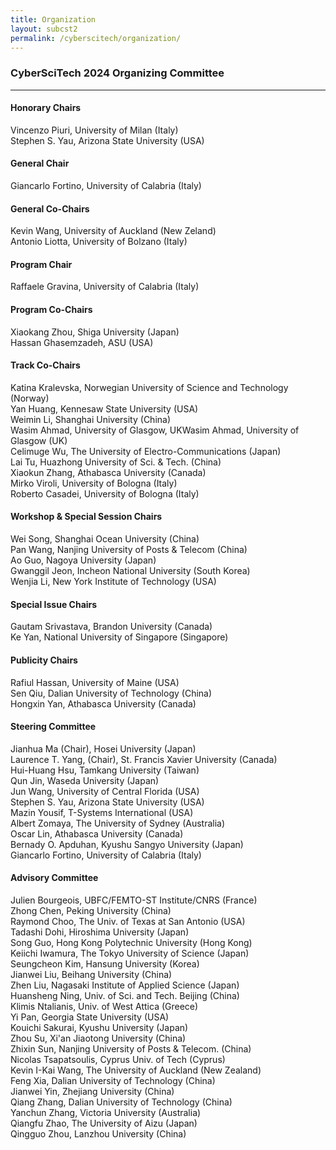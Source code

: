 ```yaml
---
title: Organization
layout: subcst2
permalink: /cyberscitech/organization/
---
```



<h3>CyberSciTech 2024 Organizing Committee</h3>
<hr/>

<h4> Honorary Chairs </h4>
Vincenzo Piuri, University of Milan (Italy)<br/>
Stephen S. Yau, Arizona State University (USA)
 
<h4>General Chair</h4>
Giancarlo Fortino, University of Calabria (Italy)

<h4>General Co-Chairs</h4>
Kevin Wang, University of Auckland (New Zeland)<br/>
Antonio Liotta, University of Bolzano (Italy)

<h4>Program Chair</h4>
Raffaele Gravina, University of Calabria (Italy)

<h4>Program Co-Chairs</h4>
Xiaokang Zhou, Shiga University (Japan)<br/>
Hassan Ghasemzadeh, ASU (USA)

<h4>Track Co-Chairs</h4>
Katina Kralevska, Norwegian University of Science and Technology (Norway)<br/>
Yan Huang, Kennesaw State University (USA)<br/>
Weimin Li, Shanghai University (China)<br/>
Wasim Ahmad, University of Glasgow, UKWasim Ahmad, University of Glasgow (UK)<br/>
Celimuge Wu, The University of Electro-Communications (Japan)<br/>
Lai Tu, Huazhong University of Sci. & Tech. (China)<br/>
Xiaokun Zhang, Athabasca University (Canada)<br/>
Mirko Viroli, University of Bologna (Italy)<br/>
Roberto Casadei, University of Bologna (Italy)

<h4> Workshop & Special Session Chairs	</h4>
Wei Song, Shanghai Ocean University (China)<br/>
Pan Wang, Nanjing University of Posts & Telecom (China)<br/>
Ao Guo, Nagoya University (Japan)<br/>
Gwanggil Jeon, Incheon National University (South Korea)<br/>
Wenjia Li, New York Institute of Technology (USA)

<h4>Special Issue Chairs </h4>
Gautam Srivastava, Brandon University (Canada) <br/>
Ke Yan, National University of Singapore (Singapore)

<h4> Publicity Chairs </h4>
Rafiul Hassan, University of Maine (USA)<br/>
Sen Qiu, Dalian University of Technology (China)<br/>
Hongxin Yan, Athabasca University (Canada)

<h4>Steering Committee</h4>
Jianhua Ma (Chair), Hosei University (Japan)<br/>
Laurence T. Yang, (Chair), St. Francis Xavier University (Canada)<br/>
Hui-Huang Hsu, Tamkang University (Taiwan)<br/>
Qun Jin, Waseda University (Japan)<br/>
Jun Wang, University of Central Florida (USA)<br/>
Stephen S. Yau, Arizona State University (USA)<br/>
Mazin Yousif, T-Systems International (USA)<br/>
Albert Zomaya, The University of Sydney (Australia)<br/>
Oscar Lin, Athabasca University (Canada)<br/>
Bernady O. Apduhan, Kyushu Sangyo University (Japan)<br/>
Giancarlo Fortino, University of Calabria (Italy)

<h4> Advisory Committee </h4>
Julien Bourgeois, UBFC/FEMTO-ST Institute/CNRS (France)<br/>
Zhong Chen, Peking University (China)<br/>
Raymond Choo, The Univ. of Texas at San Antonio (USA)<br/>
Tadashi Dohi, Hiroshima University (Japan)<br/>
Song Guo, Hong Kong Polytechnic University (Hong Kong)<br/>
Keiichi Iwamura, The Tokyo University of Science (Japan)<br/>
Seungcheon Kim, Hansung University (Korea)<br/>
Jianwei Liu, Beihang University (China)<br/>
Zhen Liu, Nagasaki Institute of Applied Science (Japan)<br/>
Huansheng Ning, Univ. of Sci. and Tech. Beijing (China)<br/>
Klimis Ntalianis, Univ. of West Attica (Greece)<br/>
Yi Pan, Georgia State University (USA)<br/>
Kouichi Sakurai, Kyushu University (Japan)<br/>
Zhou Su, Xi'an Jiaotong University (China)<br/>
Zhixin Sun, Nanjing University of Posts & Telecom. (China)<br/>
Nicolas Tsapatsoulis, Cyprus Univ. of Tech (Cyprus)<br/>
Kevin I-Kai Wang, The University of Auckland (New Zealand)<br/>
Feng Xia, Dalian University of Technology (China)<br/>
Jianwei Yin, Zhejiang University (China)<br/>
Qiang Zhang, Dalian University of Technology (China)<br/>
Yanchun Zhang, Victoria University (Australia)<br/>
Qiangfu Zhao, The University of Aizu (Japan)<br/>
Qingguo Zhou, Lanzhou University (China)
 

